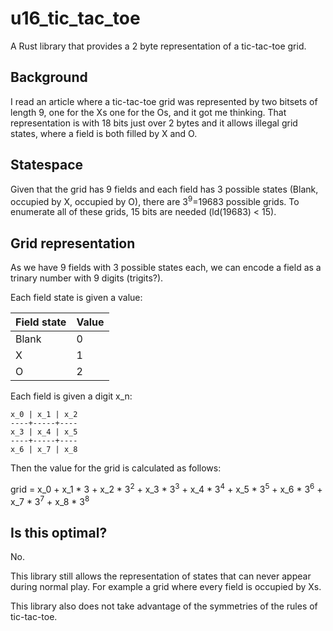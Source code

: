 # u16_tic_tac_toe

A Rust library that provides a 2 byte representation of a tic-tac-toe grid.

## Background

I read an article where a tic-tac-toe grid was represented by two bitsets of length 9, one for the Xs one for the Os, and it got me thinking.
That representation is with 18 bits just over 2 bytes and it allows illegal grid states, where a field is both filled by X and O.

## Statespace

Given that the grid has 9 fields and each field has 3 possible states (Blank, occupied by X, occupied by O), there are 3<sup>9</sup>=19683 possible grids.
To enumerate all of these grids, 15 bits are needed (ld(19683) < 15).

## Grid representation

As we have 9 fields with 3 possible states each, we can encode a field as a trinary number with 9 digits (trigits?).

Each field state is given a value:

| Field state | Value |
|-------------|-------|
| Blank       |     0 |
| X           |     1 |
| O           |     2 |

Each field is given a digit x_n:

```
x_0 | x_1 | x_2
----+-----+----
x_3 | x_4 | x_5
----+-----+----
x_6 | x_7 | x_8
```

Then the value for the grid is calculated as follows:

grid = x_0 + x_1 * 3 + x_2 * 3<sup>2</sup> + x_3 * 3<sup>3</sup> + x_4 * 3<sup>4</sup> + x_5 * 3<sup>5</sup> + x_6 * 3<sup>6</sup> + x_7 * 3<sup>7</sup> + x_8 * 3<sup>8</sup>

## Is this optimal?

No.

This library still allows the representation of states that can never appear during normal play.
For example a grid where every field is occupied by Xs.

This library also does not take advantage of the symmetries of the rules of tic-tac-toe.

